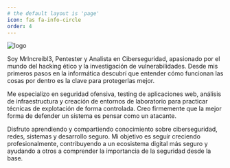 ```yaml
---
# the default layout is 'page'
icon: fas fa-info-circle
order: 4
---
```


![logo](mrincreible.png)

Soy MrIncreibl3, Pentester y Analista en Ciberseguridad, apasionado por el mundo del hacking ético y la investigación de vulnerabilidades.
Desde mis primeros pasos en la informática descubrí que entender cómo funcionan las cosas por dentro es la clave para protegerlas mejor.

Me especializo en seguridad ofensiva, testing de aplicaciones web, análisis de infraestructura y creación de entornos de laboratorio para practicar técnicas de explotación de forma controlada.
Creo firmemente que la mejor forma de defender un sistema es pensar como un atacante.

Disfruto aprendiendo y compartiendo conocimiento sobre ciberseguridad, redes, sistemas y desarrollo seguro.
Mi objetivo es seguir creciendo profesionalmente, contribuyendo a un ecosistema digital más seguro y ayudando a otros a comprender la importancia de la seguridad desde la base.
